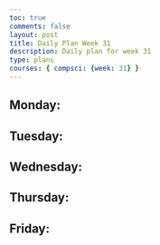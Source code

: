 ```yaml
---
toc: true
comments: false
layout: post
title: Daily Plan Week 31
description: Daily plan for week 31
type: plans
courses: { compsci: {week: 31} }
---
```


## Monday:
> 

## Tuesday:
> 

## Wednesday:
> 

## Thursday:
> 

## Friday:
> 
